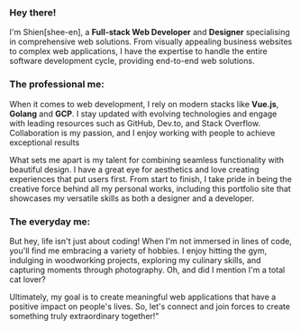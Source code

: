 ### Hey there!

I'm Shien[shee-en], a **Full-stack Web Developer** and **Designer** specialising in comprehensive web solutions. From visually appealing business websites to complex web applications, I have the expertise to handle the entire software development cycle, providing end-to-end web solutions. 

### The professional me:

When it comes to web development, I rely on modern stacks like **Vue.js**,  **Golang** and **GCP**. I stay updated with evolving technologies and engage with leading resources such as GitHub, Dev.to, and Stack Overflow. Collaboration is my passion, and I enjoy working with people to achieve exceptional results

What sets me apart is my talent for combining seamless functionality with beautiful design. I have a great eye for aesthetics and love creating experiences that put users first. From start to finish, I take pride in being the creative force behind all my personal works, including this portfolio site that showcases my versatile skills as both a designer and a developer. 

### The everyday me:

But hey, life isn't just about coding! When I'm not immersed in lines of code, you'll find me embracing a variety of hobbies. I enjoy hitting the gym, indulging in woodworking projects, exploring my culinary skills, and capturing moments through photography. Oh, and did I mention I'm a total cat lover?

Ultimately, my goal is to create meaningful web applications that have a positive impact on people's lives. So, let's connect and join forces to create something truly extraordinary together!"
